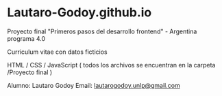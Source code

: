 # Lautaro-Godoy.github.io

Proyecto final "Primeros pasos del desarrollo frontend" - Argentina programa 4.0

Curriculum vitae con datos ficticios

HTML / CSS / JavaScript ( todos los archivos se encuentran en la carpeta /Proyecto final )

Alumno: Lautaro Godoy
Email: lautarogodoy.unlp@gmail.com
